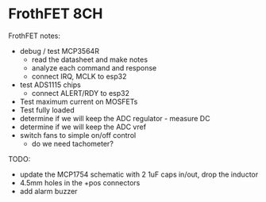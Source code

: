 # FrothFET 8CH

FrothFET notes:

* debug / test MCP3564R
  * read the datasheet and make notes
  * analyze each command and response
  * connect IRQ, MCLK to esp32
* test ADS1115 chips
  * connect ALERT/RDY to esp32
* Test maximum current on MOSFETs
* Test fully loaded
* determine if we will keep the ADC regulator - measure DC
* determine if we will keep the ADC vref
* switch fans to simple on/off control
  * do we need tachometer?

TODO: 

* update the MCP1754 schematic with 2 1uF caps in/out, drop the inductor
* 4.5mm holes in the +pos connectors
* add alarm buzzer